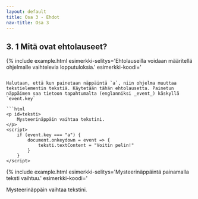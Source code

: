 ```yaml
---
layout: default
title: Osa 3 - Ehdot
nav-title: Osa 3
---
```


## 3. 1 Mitä ovat ehtolauseet?

{% include example.html
esimerkki-selitys='Ehtolauseilla voidaan määritellä ohjelmalle vaihtelevia lopputuloksia.'
esimerkki-koodi='<!doctype HTML>
<script>
    let almanPähkinät = prompt("Kuinka monta pähkinää Almalla on?")
    let brunonPähkinät = 0

    if (almanPähkinät > 5) {
        brunonPähkinät = almanPähkinät/2
        almanPähkinät = almanPähkinät/2
    }

    alert("Almalla on " + almanPähkinät + " pähkinää. Brunolla on " + brunonPähkinät + " pähkinää.")

${closeScript}'
%}


Jos Almalla on enemmän kuin 5 pähkinää, niin hän voi jakaa ne ystävänsä Brunon kanssa. Jakaako Alma pähkinät Brunon kanssa, jos hänellä on 10 pähkinää? Entäs jos hänellä on 2 pähkinää?

**Ehdon** "Jos Almalla on enemmän kuin 5 pähkinää, niin hän jakaa pähkinät" perusteella ensimmäisessa tapauksessa Alma jakaa pähkinät Brunon kanssa. Kahden pähkinän tapauksessa näin kuitenkaan ei ole.

Almalla oli ehto, jonka perusteella hän toimi tietyllä tavalla. Seuraavaksi tutustumme, miten voimme antaa tietokoneella samanlaisia ehtoja.

## 3.2 Jos-niin ehto

_Jos_ Almalla on ennemmän kuin 5 pähkinää _niin_ Alma jakaa pähkinät Brunon kanssa.

Ehtolause on muotoa `if (ehto)`. Kun ehto toteutuu, suoritetaan koodi `{ }` lohkon sisältä. Edellisen kohdan esimerkki voitaisiin siis kirjoittaa muodossa

```javascript
    if(almanPähkinät > 5){
        brunonPähkinät = almanPähkinät/2
        almanPähkinät = almanPähkinät/2
    }
```

{% include example.html
esimerkki-selitys='Tässä esimerkissä Almalla on aluksi 10 pähkinää.'
esimerkki-koodi='<!doctype HTML>
<script>
    let almanPähkinät = 10
    let brunonPähkinät = 0

    if (almanPähkinät > 5) {
        brunonPähkinät = almanPähkinät/2
        almanPähkinät = almanPähkinät/2
    }

    alert("Almalla on " + almanPähkinät + " pähkinää. Brunolla on " + brunonPähkinät + " pähkinää.")
${closeScript}'
%}

{% include task.html
tehtava-ohje='Almalle ei ole annettu lainkaan pähkinöitä! Korjaa koodia niin, että Almalla on 2 pähkinää. Saako Bruno yhtään pähkinää?'
tehtava-koodi='<!doctype HTML>
<script>
    let almanPähkinät = 
    let brunonPähkinät = 0
    if (almanPähkinät > 5) {
        brunonPähkinät = almanPähkinät/2
        almanPähkinät = almanPähkinät/2
    }
    alert("Almalla on " + almanPähkinät + " pähkinää. Brunolla on " + brunonPähkinät + " pähkinää.")
${closeScript}'
%}

Ehtolauseesta on erityisesti hyötyä silloin kun muuttujien arvo voi vaihtua.

{% include example.html
esimerkki-selitys='Miksi syötteellä 3 Bruno ei saa pähkinöitä, mutta syötteellä 7 hän saa.'
esimerkki-koodi='<!doctype HTML>
<script>
    let pähkinät = prompt("Kuinka monta pähkinää?")
    let brunonPähkinät = 0
    alert("Pähkinöitä on " + pähkinät + " kappaletta.")
    if (pähkinät > 5) {
        brunonPähkinät = pähkinät/2
        pähkinät = pähkinät/2
    }
    alert("Bruno saa " + brunonPähkinät + " pähkinää ja pähkinöitä jää jäljelle " + pähkinät)
${closeScript}'
%}

### Vertailu

Matematiikasta tuttuja vertailuoperaattoreita ovat _pienempi kuin_ <code>&lt;</code>, _suurempi kuin_ <code>&gt;</code> ja _yhtäsuuri kuin_ <code>&equals;</code>. Ohjelmoinnissa käytettään lähes samoja operaattoreita! Vertailua käytetään erityisesti silloin, kun ehtolausetta käytetään. Vertailun tulos määrittää sen, tapahtuuko ehto.
    
Numeroiden kokoa voidaan vertailla _pienempi kuin_ ja _suurempi kuin_ -merkeillä tavallisesti.

{% include example.html
esimerkki-selitys='Numeroita vertaillaan kuten matematiikassa.'
esimerkki-koodi='<!doctype HTML>
    <script>
        if (6 > 3) {
            alert("Kuusi on suurempaa kuin kolme.")
        }
        if (2 < 7) {
            alert("Kaksi on pienempää kuin seitsemän.")
        }
        if (5 < 3) {
            alert("Viisi on pienempää kuin kolme.")
        }
    ${closeScript}'
%}

Yhtäsuuruuden vertailu onnistuu Javascriptissä käyttämällä kolmoisyhtäsuuruutta <code>===</code>. Kolmoisyhtäsuuruus käy merkkijonojen ja numeroiden vertailuun.

{% include example.html
esimerkki-selitys='Yhtäsuuruutta vertaillaa kolmoisyhtäsuuruudella.'
esimerkki-koodi='<!doctype HTML>
    <script>
        if ("ankka" === "ankka") {
            alert("ankka on sama asia kuin ankka.")
        }
        if ("Ankka" === "ankka") {
            alert("Ankka on sama asia kuin ankka")
        }
        if (5 === 5) {
            alert("5 = 5")
        }
        if (5 === 2) {
            alert("5 = 2")
        }
    ${closeScript}'
%}

{% include note.html 
otsikko='"ankka" === "Ankka"'
teksti='Huomasithan, että edellisessä esimerkissä isolla kirjoitettu Ankka ei ollut sama asia kuin pienellä kirjoitettu ankka. Tässä tuleekin olla erityisen tarkkana. JavaScript on <b>case sensitive</b> eli sen mielestä isolla ja pienellä kirjoitetut sanat ovat erilaisia.'
%}

{% include task.html
tehtava-ohje='Täydennä jos-ehtoja niin, että nimi tulostuu oikein.'
tehtava-koodi='<!doctype HTML>
    <script>
        ekaNimi = "Bella"
        tokaNimi = "Anton"
        if(){
            alert("Hei Bella!")
        }
        if(){
            alert("Hei Anton!")
        }
    ${closeScript}'
%}

{% include task.html
tehtava-ohje='Täydennä jos-ehtoa niin, että jos muuttujan brunonPähkinät on pienempää kuin 2, niin Bruno saa lisää pähkinöitä.'
tehtava-koodi='<!doctype HTML>
    <script>
        brunonPähkinät = Number(prompt("Kuinka monta pähkinää Brunolla on?"))
        if(){
            pähkinät = Number(prompt("Kuinka monta pähkinää Brunolle annetaan?"))
            brunonPähkinät += pähkinät
        }
        alert("Brunolla on " + brunonPähkinät + " pähkinää.")
    ${closeScript}'
%}

## 3.2 Jos muuten

{% include example.html
esimerkki-selitys='Bruno saa lohdutuspalkintona pähkinöitä, jos Almalla on liian vähän pähkinöitä.'
esimerkki-koodi='<!doctype HTML>
<script>
    let almanPähkinät = prompt("Kuinka monta pähkinää Almalla on?")
    let brunonPähkinät = 0

    if (almanPähkinät > 5) {
        brunonPähkinät = almanPähkinät/2
        almanPähkinät = almanPähkinät/2
    } else {
        brunonPähkinät = 2
    }

    alert("Almalla on " + almanPähkinät + " pähkinää. Brunolla on " + brunonPähkinät + " pähkinää.")

${closeScript}'
%}

_Jos_ Almalla on ennemmän kuin 5 pähkinää _niin_ Alma jakaa pähkinät Brunon kanssa. _Muuten_ Bruno saa 2 pähkinää.

Edellisessä esimerkissä jos Almalla on 5 pähkinää, niin hän jakaa pähkinät Brunon kanssa. Mitä jos Almalla on alle 5 pähkinää? Tällöin Bruno ei saa yhtään pähkinää. Tälläinen tilanne on Brunon mielestä epäreilu ja hän joutuu katselemaan vierestä, kun Alma syö pähkinöitä. Voimme kuitenkin määritellä, että Bruno saa lohdutuspalkinnoksi 3 pähkinää.

```javascript
    if(almanPähkinät > 5){
        brunonPähkinät = almanPähkinät/2
        almanPähkinät = almanPähkinät/2
    } else {
        brunonPähkinät = 2
    }
```

Jos _jos_-ehto ei toteudu niin suoritetaan _else_-lohko.

{%include example.html
esimerkki-selitys='Tässä esimerkissä Almalla on aluksi 2 pähkinää. Kuinka monta pähkinää Brunolla on?'
esimerkki-koodi='<!doctype HTML>
    <script>
        almanPähkinät = 2
        brunonPähkinät = 0
        if (almanPähkinät > 5) {
            brunonPähkinät = almanPähkinät/2
            almanPähkinät = almanPähkinät/2
        } else {
            brunonPähkinät = 2
        }
        alert("Almalla on " + almanPähkinät + " pähkinää. Brunolla on " + brunonPähkinät + " pähkinää.")
        
    ${closeScript}'
%}

{% include example.html
esimerkki-selitys='Esimerkissä on kuuntelija, joka odottaa, milloin tekstiä klikataan. Kun tekstiä on klikattu, tarkastamme ehtolauseella, mitä tekstissä lukee. <b>Jos</b> tekstissä lukee "Klikkaa minua.", <b>niin</b> teksti vaihtuu tekstiksi "Moikka moi!". <b>Muutoin</b> teksti vaihtuu tekstiksi "Klikkaa minua.".'
esimerkki-koodi='<!doctype HTML>
<p id = teksti>
    Klikkaa minua
<script>
    teksti.onclick = () => {
        if(teksti.textContent === "Klikkaa minua."){
	        teksti.textContent = "Moikka moi!"
        } else {
	        teksti.textContent = "Klikkaa minua."
        }
    }
${closeScript}'
%}

{% include task.html 
tehtava-ohje='Tee ohjelma, joka kysyy käyttäjältä numeron. Jos numero on 42, niin tulosta <code>alert()</code>-komennolla "Löysit onnen lukuni!", Jos käyttäjä syöttää minkä tahansa muun numeron ohjelma tulostaa "Et osunut tällä kertaa oikeaan."'
tehtava-koodi='<!doctype HTML>
    <script>
    
    ${closeScript}'
%}

## 3.3 Useamman ehdon käyttäminen

{% include example.html
esimerkki-selitys='Useamman ehtolauseen käyttäminen lisää ohjelman mahdollisten lopputulosten määrää.'
esimerkki-koodi='<!doctype HTML>
<script>
    let almanPähkinät = prompt("Kuinka monta pähkinää Almalla on?")
    let brunonPähkinät = 0

     if(almanPähkinät == 5){
        brunonPähkinät = almanPähkinät/2
        almanPähkinät = almanPähkinät/2
    } else if (almanPähkinät > 10){
        almanPähkinät = almanPähkinät - 5;
        brunonPähkinät = 5;
    } else {
        brunonPähkinät = brunonPähkinät + 2;
    }

    alert("Almalla on " + almanPähkinät + " pähkinää. Brunolla on " + brunonPähkinät + " pähkinää.")

${closeScript}'
%}

_Jos_ Almalla on tasan 5 pähkinää _niin_ Alma jakaa pähkinät Brunon kanssa. Muuten _jos_ Almalla on yli 10 pähkinää hän antaa Brunolle 5 pähkinää ja pitää loput ise. _Muuten_ Bruno saa 2 pähkinää.

Jos-ehtoja voidaan ketjuttaa. Tässä ideana on se, että kun ensimmäinen if-ehto täyttyy, niin silloin se **lohko** koodia toteutetaan. Jos mikään if-ehdoista ei täyty, niin silloin siirrytään else-lohkon koodiin. Huomaa, että vain yksi if-ehdoista toteutetaa

```javascript
    if(almanPähkinät == 5){
        brunonPähkinät = almanPähkinät/2
        almanPähkinät = almanPähkinät/2
    } else if (almanPähkinät > 10){
        almanPähkinät = almanPähkinät - 5;
        brunonPähkinät = brunonPähkinät + 5;
    } else {
        brunonPähkinät = brunonPähkinät + 2;
    }
```

{% include example.html
esimerkki-selitys='Tässä esimerkissä Almalla on aluksi 10 pähkinää.'
esimerkki-koodi='<!doctype HTML>
    <script>
        almanPähkinät = 7
        brunonPähkinät = 0

        if (almanPähkinät == 5){
            brunonPähkinät = almanPähkinät/2
            almanPähkinät = almanPähkinät/2
        } else if (almanPähkinät > 10){
            almanPähkinät = almanPähkinät - 5
            brunonPähkinät = brunonPähkinät + 5
        } else {
            brunonPähkinät = brunonPähkinät + 2
        }
        alert("Bruno saa " + brunonPähkinät + " pähkinää ja Alma saa " + almanPähkinät)
    ${closeScript}'
%}

## Mitä eroa seuraavilla if-lauseilla on?

{% include example.html
esimerkki-koodi='<!doctype HTML>
<p id = teksti></p>
<script>
    muuttuja = ""

    if(muuttuja === ""){
        teksti.textContent = "Heipä hei!"
        muuttuja = "Heipä hei!"
    }
    if(muuttuja === "Heipä hei!"){
        teksti.textContent = "Ankka"
    }
${closeScript}'
%}

{%include example.html
esimerkki-koodi='<!doctype HTML>
<p id = teksti></p>
<script>
    muuttuja = ""

    if(muuttuja === ""){
        teksti.textContent = "Heipä hei!"
        muuttuja = "Heipä hei!"
    } else if (muuttuja === "Heipä hei!") {
        teksti.textContent = "Ankka"
    }
${closeScript}'
%}

## Näppäimistön kuuntelija tietylle näppäimelle

Edellisessa osassa tutustuimme, miten voidaan tarkkailla, milloin _mitä tahansa_ näppäintä painetaan. Ehtolauseiden avulla, voimme määrittää tapahtuman tietylle näppäimelle. Aloitetaan sillä, mitä toisessa osassa opittiin eli luodaan näppäimistön kuuntelija ja tekstilementti, jota näppäimen painallus muuttaa

```html
<p id=teksti>
    Mysteerinäppäin vaihtaa tekstini.
</p>
<script>
    document.onkeydown = event => {
        teksti.textContent = "Voitin pelin!"
    }
</script>
```

Halutaan, että kun painetaan näppäintä `a`, niin ohjelma muuttaa tekstielementin tekstiä. Käytetään tähän ehtolausetta. Painetun näppäimen saa tietoon tapahtumalta (englanniksi _event_) käskyllä `event.key`

```html
<p id=teksti>
    Mysteerinäppäin vaihtaa tekstini.
</p>
<script>
    if (event.key === "a") {
        document.onkeydown = event => {
            teksti.textContent = "Voitin pelin!"
        }
    }
</script>
```

{% include example.html
esimerkki-selitys='Mysteerinäppäintä painamalla teksti vaihtuu.'
esimerkki-koodi='<!doctype HTML>
<p id=teksti>
    Mysteerinäppäin vaihtaa tekstini.
</p>
<script>
    document.onkeydown = event => {
        if (event.key === "a") {
            teksti.textContent = "Voitin pelin!"
        }
    }
${closeScript}'
%}

Nuolinäppäimet nimet ovat selaimessa _ArrowUp_, _ArrowDown_, _ArrowLeft_ ja _ArrowRight_. Kun vertaillaan painettua näppäintä näihin nimiin, niin tiedetään, mitä nuolipainiketta painettiin.

{% include example.html
esimerkki-selitys='Näppäimistön kuuntelijat reagoivat näppäinten painalluksiin.'
esimerkki-koodi='<!doctype HTML>
  <p id = teksti>
<script>
    
    document.onkeydown = event => {
        if (event.key == "ArrowUp") {
            teksti.textContent = "Ylös."
        }
        if (event.key == "ArrowDown") {
            teksti.textContent = "Alas."
        }
        if (event.key == "ArrowLeft") {
            teksti.textContent = "Vasemmalle."
        }
        if (event.key == "ArrowRight") {
            teksti.textContent = "Oikealle."
        }
    }
${closeScript}'
%}

## Kysymyksiä

<div id="ehtokysymykset"></div>

<script>createQuestionnaire({
	id: "ehtokysymykset",
	questions: [
		{
			text: "Koodissa lukee: if (pähkinöitä < 5) { if (pähkinöitä > 2) { alert(\"Pähkinöitä on vähän!\") } else { alert(\"Pähkinöitä on liian vähän!\") } } else { alert(\"Pähkinöitä on liikaa!\") }. Pähkinöitä on 3. Mikä viesti näytetään?",
			alternatives: [
				{ text: "Pähkinöitä on vähän!", correct: true },
				{ text: "Pähkinöitä on liian vähän!" },
				{ text: "Pähkinöitä on liikaa!" },
			]
		},
		{
			text: "Koodissa lukee: if (pähkinöitä > 5) { if (pähkinöitä < 3) { alert(\"Vähän!\") } } else { alert(\"Paljon!\") }. Mikä seuraavista pähkinöiden määristä ei tulosta mitään?",
			alternatives: [
				{ text: "2" },
				{ text: "4" },
				{ text: "6", correct: true },
			]
		}
	]
})</script>
